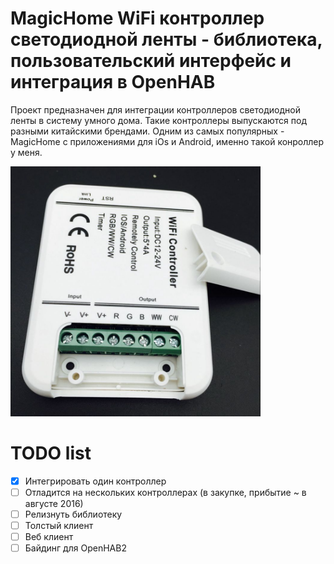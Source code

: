# MagicHome WiFi контроллер светодиодной ленты - библиотека, пользовательский интерфейс и интеграция в OpenHAB
Проект предназначен для интеграции контроллеров светодиодной ленты в систему умного дома. Такие контроллеры выпускаются под разными китайскими брендами. Одним из самых популярных - MagicHome c приложениями для iOs и Android, именно такой конроллер у меня.

<img src="readme/controller.jpg" width="400" height="400" alt="Фото контроллера" title="Именно такой контроллер использую я"/>

# TODO list
- [x] Интегрировать один контроллер 
- [ ] Отладится на нескольких контроллерах (в закупке, прибытие ~ в августе 2016)
- [ ] Релизнуть библиотеку
- [ ] Толстый клиент
- [ ] Веб клиент
- [ ] Байдинг для OpenHAB2
